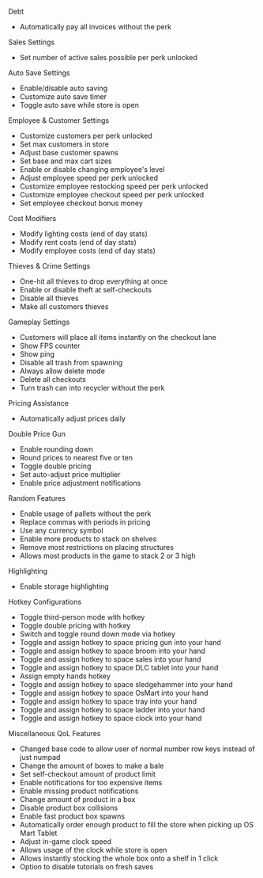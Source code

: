 Debt
- Automatically pay all invoices without the perk

Sales Settings
- Set number of active sales possible per perk unlocked

Auto Save Settings
- Enable/disable auto saving
- Customize auto save timer
- Toggle auto save while store is open

Employee & Customer Settings
- Customize customers per perk unlocked
- Set max customers in store
- Adjust base customer spawns
- Set base and max cart sizes
- Enable or disable changing employee's level
- Adjust employee speed per perk unlocked
- Customize employee restocking speed per perk unlocked
- Customize employee checkout speed per perk unlocked
- Set employee checkout bonus money

Cost Modifiers
- Modify lighting costs (end of day stats)
- Modify rent costs (end of day stats)
- Modify employee costs (end of day stats)

Thieves & Crime Settings
- One-hit all thieves to drop everything at once
- Enable or disable theft at self-checkouts
- Disable all thieves
- Make all customers thieves

Gameplay Settings
- Customers will place all items instantly on the checkout lane
- Show FPS counter
- Show ping
- Disable all trash from spawning
- Always allow delete mode
- Delete all checkouts
- Turn trash can into recycler without the perk

Pricing Assistance
- Automatically adjust prices daily

Double Price Gun
- Enable rounding down
- Round prices to nearest five or ten
- Toggle double pricing
- Set auto-adjust price multiplier
- Enable price adjustment notifications

Random Features
- Enable usage of pallets without the perk
- Replace commas with periods in pricing
- Use any currency symbol
- Enable more products to stack on shelves
- Remove most restrictions on placing structures
- Allows most products in the game to stack 2 or 3 high

Highlighting
- Enable storage highlighting

Hotkey Configurations
- Toggle third-person mode with hotkey
- Toggle double pricing with hotkey
- Switch and toggle round down mode via hotkey
- Toggle and assign hotkey to space pricing gun into your hand
- Toggle and assign hotkey to space broom into your hand
- Toggle and assign hotkey to space sales into your hand
- Toggle and assign hotkey to space DLC tablet into your hand
- Assign empty hands hotkey
- Toggle and assign hotkey to space sledgehammer into your hand
- Toggle and assign hotkey to space OsMart into your hand
- Toggle and assign hotkey to space tray into your hand
- Toggle and assign hotkey to space ladder into your hand
- Toggle and assign hotkey to space clock into your hand

Miscellaneous QoL Features
- Changed base code to allow user of normal number row keys instead of just numpad
- Change the amount of boxes to make a bale
- Set self-checkout amount of product limit
- Enable notifications for too expensive items
- Enable missing product notifications
- Change amount of product in a box
- Disable product box collisions
- Enable fast product box spawns
- Automatically order enough product to fill the store when picking up OS Mart Tablet
- Adjust in-game clock speed
- Allows usage of the clock while store is open
- Allows instantly stocking the whole box onto a shelf in 1 click
- Option to disable tutorials on fresh saves